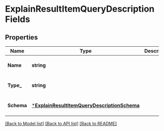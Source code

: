 # ExplainResultItemQueryDescriptionFields

## Properties
Name | Type | Description | Notes
------------ | ------------- | ------------- | -------------
**Name** | **string** |  | [optional] [default to null]
**Type_** | **string** |  | [optional] [default to null]
**Schema** | [***ExplainResultItemQueryDescriptionSchema**](ExplainResultItem_queryDescription_schema.md) |  | [optional] [default to null]

[[Back to Model list]](../README.md#documentation-for-models) [[Back to API list]](../README.md#documentation-for-api-endpoints) [[Back to README]](../README.md)

